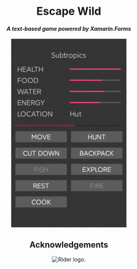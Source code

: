 <div align="center">

# Escape Wild

#### *A text-based game powered by Xamarin.Forms*

<img src="GFX/showcase.png" alt="Showcase" width=300/>

## Acknowledgements

<img src="https://resources.jetbrains.com/storage/products/company/brand/logos/Rider_icon.svg" alt="Rider logo.">

</div>
